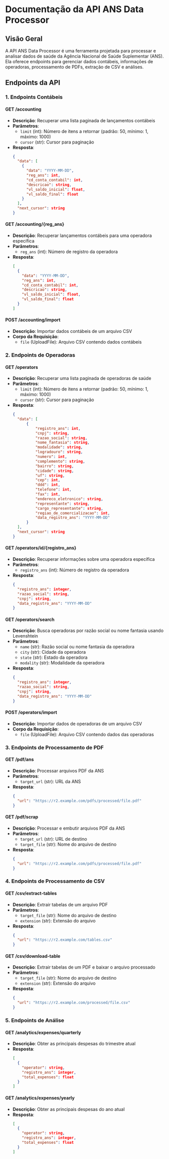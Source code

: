 # Documentação da API ANS Data Processor

## Visão Geral
A API ANS Data Processor é uma ferramenta projetada para processar e analisar dados de saúde da Agência Nacional de Saúde Suplementar (ANS). Ela oferece endpoints para gerenciar dados contábeis, informações de operadoras, processamento de PDFs, extração de CSV e análises.

## Endpoints da API

### 1. Endpoints Contábeis

#### GET /accounting
- **Descrição**: Recuperar uma lista paginada de lançamentos contábeis
- **Parâmetros**:
  - `limit` (int): Número de itens a retornar (padrão: 50, mínimo: 1, máximo: 1000)
  - `cursor` (str): Cursor para paginação
- **Resposta**:
  ```json
  {
    "data": [
      {
        "data": "YYYY-MM-DD",
        "reg_ans": int,
        "cd_conta_contabil": int,
        "descricao": string,
        "vl_saldo_inicial": float,
        "vl_saldo_final": float
      }
    ],
    "next_cursor": string
  }
  ```

#### GET /accounting/{reg_ans}
- **Descrição**: Recuperar lançamentos contábeis para uma operadora específica
- **Parâmetros**:
  - `reg_ans` (int): Número de registro da operadora
- **Resposta**:
  ```json
  [
    {
      "data": "YYYY-MM-DD",
      "reg_ans": int,
      "cd_conta_contabil": int,
      "descricao": string,
      "vl_saldo_inicial": float,
      "vl_saldo_final": float
    }
  ]
  ```

#### POST /accounting/import
- **Descrição**: Importar dados contábeis de um arquivo CSV
- **Corpo da Requisição**:
  - `file` (UploadFile): Arquivo CSV contendo dados contábeis

### 2. Endpoints de Operadoras

#### GET /operators
- **Descrição**: Recuperar uma lista paginada de operadoras de saúde
- **Parâmetros**:
  - `limit` (int): Número de itens a retornar (padrão: 50, mínimo: 1, máximo: 1000)
  - `cursor` (str): Cursor para paginação
- **Resposta**:
  ```json
  {
    "data": [
        {
            "registro_ans": int,
            "cnpj": string,
            "razao_social": string,
            "nome_fantasia": string,
            "modalidade": string,
            "logradouro": string,
            "numero": int,
            "complemento": string,
            "bairro": string,
            "cidade": string,
            "uf": string,
            "cep": int,
            "ddd": int,
            "telefone": int,
            "fax": int,
            "endereco_eletronico": string,
            "representante": string,
            "cargo_representante": string,
            "regiao_de_comercializacao": int,
            "data_registro_ans": "YYYY-MM-DD"
        }
    ],
    "next_cursor": string
  }
  ```

#### GET /operators/id/{registro_ans}
- **Descrição**: Recuperar informações sobre uma operadora específica
- **Parâmetros**:
  - `registro_ans` (int): Número de registro da operadora
- **Resposta**:
  ```json
  {
    "registro_ans": integer,
    "razao_social": string,
    "cnpj": string,
    "data_registro_ans": "YYYY-MM-DD"
  }
  ```

#### GET /operators/search
- **Descrição**: Busca operadoras por razão social ou nome fantasia usando Levenshtein
- **Parâmetros**:
  - `name` (str): Razão social ou nome fantasia da operadora
  - `city` (str): Cidade da operadora
  - `state` (str): Estado da operadora
  - `modality` (str): Modalidade da operadora
- **Resposta**:
  ```json
  {
    "registro_ans": integer,
    "razao_social": string,
    "cnpj": string,
    "data_registro_ans": "YYYY-MM-DD"
  }
  ```

#### POST /operators/import
- **Descrição**: Importar dados de operadoras de um arquivo CSV
- **Corpo da Requisição**:
  - `file` (UploadFile): Arquivo CSV contendo dados das operadoras

### 3. Endpoints de Processamento de PDF

#### GET /pdf/ans
- **Descrição**: Processar arquivos PDF da ANS
- **Parâmetros**:
  - `target_url` (str): URL da ANS
- **Resposta**:
  ```json
  {
    "url": "https://r2.example.com/pdfs/processed/file.pdf"
  }
  ```

#### GET /pdf/scrap
- **Descrição**: Processar e embutir arquivos PDF da ANS
- **Parâmetros**:
  - `target_url` (str): URL de destino
  - `target_file` (str): Nome do arquivo de destino
- **Resposta**:
  ```json
  {
    "url": "https://r2.example.com/pdfs/processed/file.pdf"
  }
  ```

### 4. Endpoints de Processamento de CSV

#### GET /csv/extract-tables
- **Descrição**: Extrair tabelas de um arquivo PDF
- **Parâmetros**:
  - `target_file` (str): Nome do arquivo de destino
  - `extension` (str): Extensão do arquivo
- **Resposta**:
  ```json
  {
    "url": "https://r2.example.com/tables.csv"
  }
  ```

#### GET /csv/download-table
- **Descrição**: Extrair tabelas de um PDF e baixar o arquivo processado
- **Parâmetros**:
  - `target_file` (str): Nome do arquivo de destino
  - `extension` (str): Extensão do arquivo
- **Resposta**:
  ```json
  {
    "url": "https://r2.example.com/processed/file.csv"
  }
  ```

### 5. Endpoints de Análise

#### GET /analytics/expenses/quarterly
- **Descrição**: Obter as principais despesas do trimestre atual
- **Resposta**:
  ```json
  [
    {
      "operator": string,
      "registro_ans": integer,
      "total_expenses": float
    }
  ]
  ```

#### GET /analytics/expenses/yearly
- **Descrição**: Obter as principais despesas do ano atual
- **Resposta**:
  ```json
  [
    {
      "operator": string,
      "registro_ans": integer,
      "total_expenses": float
    }
  ]
  ```